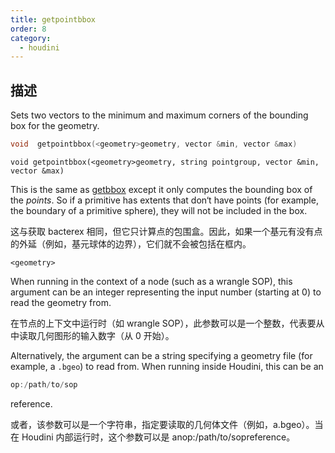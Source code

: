 ```yaml
---
title: getpointbbox
order: 8
category:
  - houdini
---
```

    
## 描述

Sets two vectors to the minimum and maximum corners of the bounding box for
the geometry.

```c
void  getpointbbox(<geometry>geometry, vector &min, vector &max)
```

`void getpointbbox(<geometry>geometry, string pointgroup, vector &min, vector &max)`

This is the same as [getbbox](getbbox.html "Sets two vectors to the minimum
and maximum corners of the bounding box for the geometry.") except it only
computes the bounding box of the _points_. So if a primitive has extents that
don‘t have points (for example, the boundary of a primitive sphere), they
will not be included in the box.

这与获取 bacterex 相同，但它只计算点的包围盒。因此，如果一个基元有没有点的外延（例如，基元球体的边界），它们就不会被包括在框内。

`<geometry>`

When running in the context of a node (such as a wrangle SOP), this argument
can be an integer representing the input number (starting at 0) to read the
geometry from.

在节点的上下文中运行时（如 wrangle SOP），此参数可以是一个整数，代表要从中读取几何图形的输入数字（从 0 开始）。

Alternatively, the argument can be a string specifying a geometry file (for
example, a `.bgeo`) to read from. When running inside Houdini, this can be an

```c
op:/path/to/sop
```

reference.

或者，该参数可以是一个字符串，指定要读取的几何体文件（例如，a.bgeo）。当在 Houdini 内部运行时，这个参数可以是 anop:/path/to/sopreference。
